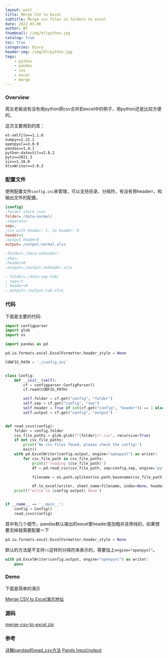 ```yaml
---
layout: post
title: Merge CSV to Excel
subtitle: Merge csv files in folders to excel
date: 2022-03-06
author: BF
thumbnail: /img/bf/python.jpg
catalog: true
toc: true
categories: Diary
header-img: /img/bf/python.jpg
tags:
    - python
    - pandas
    - csv
    - excel
    - merge
---
```


### Overview

周五老板说有没有用python把csv合并到excel中的例子，用python还是比较方便的。

<!--more-->
这次主要用到的库：

```properties
et-xmlfile==1.1.0
numpy==1.22.2
openpyxl==3.0.9
pandas==1.4.1
python-dateutil==2.8.2
pytz==2021.3
six==1.16.0
XlsxWriter==3.0.3
```

### 配置文件

使用配置文件`config.ini`来管理，可以支持目录，分隔符，有没有带headerr，和输出文件的配置。

```ini
[config]
;folder store csvs
folder=./data-normal/
;separator
sep=,
;csv with header: 1, no header: 0
header=1
;output header0
output=./output.normal.xlsx

;folder=./data-noheader/
;sep=;
;header=0
;output=./output.noheader.xlsx

; folder=./data-sep-tab/
; sep=\t
; header=0
; output=./output.tab.xlsx
```

### 代码

下面是主要的代码:

```python
import configparser
import glob
import os

import pandas as pd

pd.io.formats.excel.ExcelFormatter.header_style = None

CONFIG_PATH = './config.ini'


class Config:
    def __init__(self):
        cf = configparser.ConfigParser()
        cf.read(CONFIG_PATH)

        self.folder = cf.get("config", "folder")
        self.sep = cf.get("config", "sep")
        self.header = True if int(cf.get("config", "header")) == 1 else False
        self.output = cf.get("config", "output")


def read_csvs(config):
    folder = config.folder
    csv_file_paths = glob.glob(f"{folder}/*.csv", recursive=True)
    if not csv_file_paths:
        print('No csv files found, please check the config!')
        exit()
    with pd.ExcelWriter(config.output, engine="openpyxl") as writer:
        for csv_file_path in csv_file_paths:
            print(f'reading {csv_file_path}')
            df = pd.read_csv(csv_file_path, sep=config.sep, engine='python', header=0 if config.header else None)

            filename = os.path.splitext(os.path.basename(csv_file_path))[0]

            df.to_excel(writer, sheet_name=filename, index=None, header=True if config.header else None)
    print(f'write to {config.output} done')


if __name__ == '__main__':
    config = Config()
    read_csvs(config)
```

其中有几个细节，pandas默认输出的excel里header是加粗并且带线的，如果想要去掉就需要配置一下

```python
pd.io.formats.excel.ExcelFormatter.header_style = None
```

默认的方法是不支持`\t`这样的分隔符来表示的，需要加上`engine="openpyxl"`。

```python
with pd.ExcelWriter(config.output, engine="openpyxl") as writer:
    pass
```

### Demo

下面是简单的演示

[Merge CSV to Excel演示地址](https://www.douyin.com/video/7071888650568518919)
<!-- <video id="video" controls="" preload="none" poster="/img/bf/python.jpg">
      <source id="mp4" src="/vedio/2022/03/06/merge-csv-to-excel.mp4" type="video/mp4">
      </video> -->

### 源码

[merge-csv-to-excel.zip](/document/merge-csv-to-excel.zip)

### 参考

[详解pandas的read_csv方法](https://www.cnblogs.com/traditional/p/12514914.html)
[Pands Input/output](https://pandas.pydata.org/pandas-docs/stable/reference/io.html)
